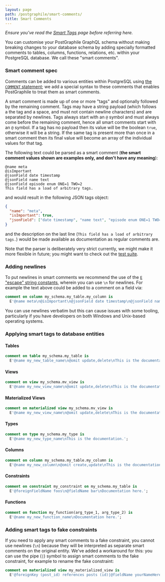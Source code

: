 ```yaml
---
layout: page
path: /postgraphile/smart-comments/
title: Smart Comments
---
```


_Ensure you've read the [Smart Tags](/postgraphile/smart-tags/) page before
referring here._

You can customise your PostGraphile GraphQL schema without making breaking
changes to your database schema by adding specially formatted comments to
tables, columns, functions, relations, etc. within your PostgreSQL database. We
call these "smart comments".

### Smart comment spec

Comments can be added to various entities within PostgreSQL using
[the `COMMENT` statement](https://www.postgresql.org/docs/current/sql-comment.html);
we add a special syntax to these comments that enables PostGraphile to treat
them as smart comments.

A smart comment is made up of one or more "tags" and optionally followed by the
remaining comment. Tags may have a string payload (which follows a the tag and a
space, and must not contain newline characters) and are separated by newlines.
Tags always start with an `@` symbol and must always come before the remaining
comment, hence all smart comments start with an `@` symbol. If a tag has no
payload then its value will be the boolean `true`, otherwise it will be a
string. If the same tag is present more than once in a smart comment then its
final value will become an array of the individual values for that tag.

The following text could be parsed as a smart comment (**the smart comment
values shown are examples only, and don't have any meaning**):

```
@name meta
@isImportant
@jsonField date timestamp
@jsonField name text
@jsonField episode enum ONE=1 TWO=2
This field has a load of arbitrary tags.
```

and would result in the following JSON tags object:

```json
{
  "name": "meta",
  "isImportant": true,
  "jsonField": ["date timestamp", "name text", "episode enum ONE=1 TWO=2"]
}
```

and the description on the last line
(`This field has a load of arbitrary tags.`) would be made available as
documentation as regular comments are.

Note that the parser is deliberately very strict currently, we might make it
more flexible in future; you might want to check out the
[test suite](https://github.com/graphile/graphile-engine/blob/master/packages/graphile-build-pg/__tests__/tags.test.js).

### Adding newlines

To put newlines in smart comments we recommend the use of the
[`E` "escape" string constants](https://www.postgresql.org/docs/current/static/sql-syntax-lexical.html#SQL-SYNTAX-CONSTANTS),
wherein you can use `\n` for newlines. For example the text above could be added
to a comment on a field via:

```sql
comment on column my_schema.my_table.my_column is
  E'@name meta\n@isImportant\n@jsonField date timestamp\n@jsonField name text\n@jsonField episode enum ONE=1 TWO=2\nThis field has a load of arbitrary tags.';
```

You can use newlines verbatim but this can cause issues with some tooling,
particularly if you have developers on both Windows and Unix-based operating
systems.

### Applying smart tags to database entities

#### Tables

```sql
comment on table my_schema.my_table is
  E'@name my_new_table_name\n@omit update,delete\nThis is the documentation.';
```

#### Views

```sql
comment on view my_schema.mv_view is
  E'@name my_new_view_name\n@omit update,delete\nThis is the documentation.';
```

#### Materialized Views

```sql
comment on materialized view my_schema.mv_view is
  E'@name my_new_view_name\n@omit update,delete\nThis is the documentation.';
```

#### Types

```sql
comment on type my_schema.my_type is
  E'@name my_new_type_name\nThis is the documentation.';
```

#### Columns

```sql
comment on column my_schema.my_table.my_column is
  E'@name my_new_column\n@omit create,update\nThis is the documentation.';
```

#### Constraints

```sql
comment on constraint my_constraint on my_schema.my_table is
  E'@foreignFieldName foos\n@fieldName bar\nDocumentation here.';
```

#### Functions

```sql
comment on function my_function(arg_type_1, arg_type_2) is
  E'@name my_new_function_name\nDocumentation here.';
```

### Adding smart tags to fake constraints

If you need to apply any smart comments to a fake constraint, you cannot use
newlines (`\n`) because they will be interpreted as separate smart comments on
the original entity. We've added a workaround for this: you can use the pipe
(`|`) symbol to assign smart comments to the fake constraint, for example to
rename the fake constraint:

```sql
comment on materialized view my_materialized_view is
  E'@foreignKey (post_id) references posts (id)|@fieldName yourNameHere';
```
